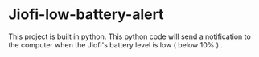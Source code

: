 # Jiofi-low-battery-alert
This project is built in python. This python code will send a notification to the computer when the Jiofi's battery level is low ( below 10% ) .

